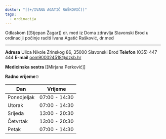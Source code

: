 ```yaml
---
doktor: "[[+/IVANA AGATIĆ RAŠKOVIĆ]]"
tags:
  - ordinacija
---
```

Odlaskom [[Stjepan Žagar]] dr. med iz Doma zdravlja Slavonski Brod u ordinaciji počinje raditi Ivana Agatić Rašković, dr.med

---

**Adresa**
Ulica Nikole Zrinskog 86, 35000 Slavonski Brod
**Telefon**
(035) 447 444
**E-mail**
oom900024518@dzsb.hr

**Medicinska** **sestra**
[[Mirjana Perković]]

**Radno vrijeme**⏲

| Dan         | Vrijeme       |
| ----------- | ------------- |
| Ponedjeljak | 07:00 - 14:30 |
| Utorak      | 07:00 - 14:30 |
| Srijeda     | 13:00 - 20:30 |
| Četvrtak    | 13:00 - 20:30 |
| Petak       | 07:00 - 14:30 |
